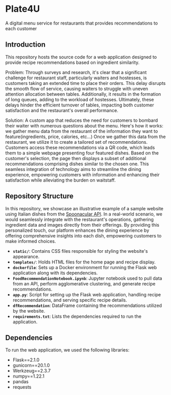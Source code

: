 # Plate4U

A digital menu service for restaurants that provides recommendations to each customer 

## Introduction

This repository hosts the source code for a web application designed to provide recipe recommendations based on ingredient similarity. 

Problem: Through surveys and research, it's clear that a significant challenge for restaurant staff, particularly waiters and hostesses, is customers taking an extended time to place their orders. This delay disrupts the smooth flow of service, causing waiters to struggle with uneven attention allocation between tables. Additionally, it results in the formation of long queues, adding to the workload of hostesses. Ultimately, these delays hinder the efficient turnover of tables, impacting both customer satisfaction and the restaurant's overall performance.

Solution: A custom app that reduces the need for customers to bombard their waiter with numerous questions about the menu. Here's how it works: we gather menu data from the restaurant of the information they want to feature(ingredients, price, calories, etc...) Once we gather this data from the restaurant, we utilize it to create a tailored set of recommendations. Customers access these recommendations via a QR code, which leads them to a simple webpage presenting four featured dishes. Based on the customer's selection, the page then displays a subset of additional recommendations comprising dishes similar to the chosen one. This seamless integration of technology aims to streamline the dining experience, empowering customers with information and enhancing their satisfaction while alleviating the burden on waitstaff.

## Repository Structure

In this repository, we showcase an illustrative example of a sample website using Italian dishes from the [Spoonacular API](https://spoonacular.com/food-api). In a real-world scenario, we would seamlessly integrate with the restaurant's operations, gathering ingredient data and images directly from their offerings. By providing this personalized touch, our platform enhances the dining experience by offering comprehensive insights into each dish, empowering customers to make informed choices. 


- **`static/`**: Contains CSS files responsible for styling the website's appearance.
- **`templates/`**: Holds HTML files for the home page and recipe display.
- **`dockerfile`**: Sets up a Docker environment for running the Flask web application along with its dependencies.
- **`FoodRecommendationNotebook.ipynb`**: Jupyter notebook used to pull data from an API, perform agglomerative clustering, and generate recipe recommendations.
- **`app.py`**: Script for setting up the Flask web application, handling recipe recommendations, and serving specific recipe details.
- **`dfRecommendation`**: DataFrame containing the recommendations utilized by the website.
- **`requirements.txt`**: Lists the dependencies required to run the application.

## Dependencies

To run the web application, we used the following libraries:

- Flask==2.1.0
- gunicorn==20.1.0
- Werkzeug==2.3.7
- numpy==1.22.1
- pandas
- requests


